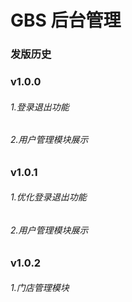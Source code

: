 # GBS 后台管理

### 发版历史

### v1.0.0

###### 1.登录退出功能

###### 2.用户管理模块展示

### v1.0.1

###### 1.优化登录退出功能

###### 2.用户管理模块展示

### v1.0.2

###### 1.门店管理模块
